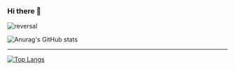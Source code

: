 ### Hi there 👋

![reversal](https://capsule-render.vercel.app/api?type=rect&text=KimYoonSu&fontAlign=30&fontSize=30&desc=FrontEnd&descAlign=50&descAlignY=50&theme=radical)

![Anurag's GitHub stats](https://github-readme-stats.vercel.app/api?username=KimYoonSu97&show_icons=true&theme=radical)

------------------------------------------------------------------------------------------

[![Top Langs](https://github-readme-stats.vercel.app/api/top-langs/?username=KimYoonSu97&layout=compact)](https://github.com/delay-100/github-readme-stats)
<!--
**KimYoonSu97/KimYoonSu97** is a ✨ _special_ ✨ repository because its `README.md` (this file) appears on your GitHub profile.

Here are some ideas to get you started:

- 🔭 I’m currently working on ...
- 🌱 I’m currently learning ...
- 👯 I’m looking to collaborate on ...
- 🤔 I’m looking for help with ...
- 💬 Ask me about ...
- 📫 How to reach me: ...
- 😄 Pronouns: ...
- ⚡ Fun fact: ...
-->
